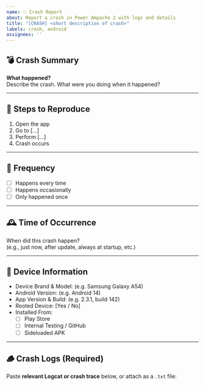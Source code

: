 ```yaml
---
name: 💥 Crash Report
about: Report a crash in Power Ampache 2 with logs and details
title: "[CRASH] <short description of crash>"
labels: crash, android
assignees: ''
---
```


## 💣 Crash Summary

**What happened?**  
Describe the crash. What were you doing when it happened?

---

## 🔁 Steps to Reproduce

1. Open the app
2. Go to [...]
3. Perform [...]
4. Crash occurs

---

## 🧪 Frequency

- [ ] Happens every time
- [ ] Happens occasionally
- [ ] Only happened once

---

## 🕰️ Time of Occurrence

When did this crash happen?  
(e.g., just now, after update, always at startup, etc.)

---

## 📱 Device Information

- Device Brand & Model: (e.g. Samsung Galaxy A54)
- Android Version: (e.g. Android 14)
- App Version & Build: (e.g. 2.3.1, build 142)
- Rooted Device: [Yes / No]
- Installed From:
  - [ ] Play Store
  - [ ] Internal Testing / GitHub
  - [ ] Sideloaded APK

---

## 🪵 Crash Logs (Required)

Paste **relevant Logcat or crash trace** below, or attach as a `.txt` file:


